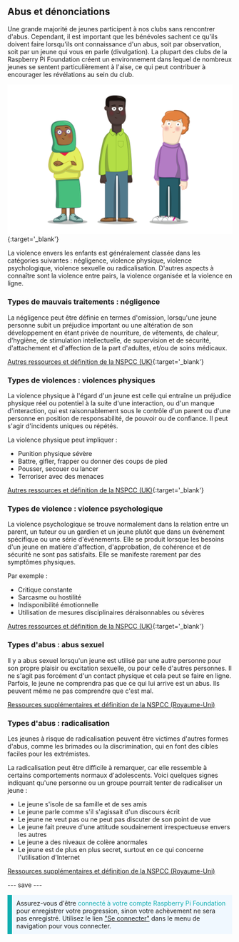 ## Abus et dénonciations

Une grande majorité de jeunes participent à nos clubs sans rencontrer d'abus. Cependant, il est important que les bénévoles sachent ce qu'ils doivent faire lorsqu'ils ont connaissance d'un abus, soit par observation, soit par un jeune qui vous en parle (divulgation). La plupart des clubs de la Raspberry Pi Foundation créent un environnement dans lequel de nombreux jeunes se sentent particulièrement à l'aise, ce qui peut contribuer à encourager les révélations au sein du club.

![Trois jeunes debout.](images/7-Diverse-Mix.png){:target='_blank'}

La violence envers les enfants est généralement classée dans les catégories suivantes : négligence, violence physique, violence psychologique, violence sexuelle ou radicalisation. D'autres aspects à connaître sont la violence entre pairs, la violence organisée et la violence en ligne.

### Types de mauvais traitements : négligence

La négligence peut être définie en termes d'omission, lorsqu'une jeune personne subit un préjudice important ou une altération de son développement en étant privée de nourriture, de vêtements, de chaleur, d'hygiène, de stimulation intellectuelle, de supervision et de sécurité, d'attachement et d'affection de la part d'adultes, et/ou de soins médicaux.

[Autres ressources et définition de la NSPCC (UK)](https://www.nspcc.org.uk/what-is-child-abuse/types-of-abuse/neglect/){:target='_blank'}

### Types de violences : violences physiques

La violence physique à l'égard d'un jeune est celle qui entraîne un préjudice physique réel ou potentiel à la suite d'une interaction, ou d'un manque d'interaction, qui est raisonnablement sous le contrôle d'un parent ou d'une personne en position de responsabilité, de pouvoir ou de confiance. Il peut s'agir d'incidents uniques ou répétés.

La violence physique peut impliquer :

* Punition physique sévère
* Battre, gifler, frapper ou donner des coups de pied
* Pousser, secouer ou lancer
* Terroriser avec des menaces

[Autres ressources et définition de la NSPCC (UK)](https://www.nspcc.org.uk/what-is-child-abuse/types-of-abuse/physical-abuse/){:target='_blank'}

### Types de violence : violence psychologique

La violence psychologique se trouve normalement dans la relation entre un parent, un tuteur ou un gardien et un jeune plutôt que dans un événement spécifique ou une série d'événements. Elle se produit lorsque les besoins d'un jeune en matière d'affection, d'approbation, de cohérence et de sécurité ne sont pas satisfaits. Elle se manifeste rarement par des symptômes physiques.

Par exemple :

* Critique constante
* Sarcasme ou hostilité
* Indisponibilité émotionnelle
* Utilisation de mesures disciplinaires déraisonnables ou sévères

[Autres ressources et définition de la NSPCC (UK)](https://www.nspcc.org.uk/what-is-child-abuse/types-of-abuse/emotional-abuse/){:target='_blank'}

### Types d'abus : abus sexuel

Il y a abus sexuel lorsqu'un jeune est utilisé par une autre personne pour son propre plaisir ou excitation sexuelle, ou pour celle d'autres personnes. Il ne s'agit pas forcément d'un contact physique et cela peut se faire en ligne. Parfois, le jeune ne comprendra pas que ce qui lui arrive est un abus. Ils peuvent même ne pas comprendre que c'est mal.

[Ressources supplémentaires et définition de la NSPCC (Royaume-Uni)](https://www.nspcc.org.uk/what-is-child-abuse/types-of-abuse/child-sexual-abuse/)

### Types d'abus : radicalisation

Les jeunes à risque de radicalisation peuvent être victimes d'autres formes d'abus, comme les brimades ou la discrimination, qui en font des cibles faciles pour les extrémistes.

La radicalisation peut être difficile à remarquer, car elle ressemble à certains comportements normaux d'adolescents. Voici quelques signes indiquant qu'une personne ou un groupe pourrait tenter de radicaliser un jeune :

- Le jeune s'isole de sa famille et de ses amis
- Le jeune parle comme s'il s'agissait d'un discours écrit
- Le jeune ne veut pas ou ne peut pas discuter de son point de vue
- Le jeune fait preuve d'une attitude soudainement irrespectueuse envers les autres
- Le jeune a des niveaux de colère anormales
- Le jeune est de plus en plus secret, surtout en ce qui concerne l'utilisation d'Internet

[Ressources supplémentaires et définition de la NSPCC (Royaume-Uni)](https://www.nspcc.org.uk/keeping-children-safe/reporting-abuse/dedicated-helplines/protecting-children-from-radicalisation/)

--- save ---

<p style="border-left: solid; border-width:10px; border-color: #0faeb0; background-color: aliceblue; padding: 10px;">
Assurez-vous d'être <span style="color: #0faeb0">connecté à votre compte Raspberry Pi Foundation</span> pour enregistrer votre progression, sinon votre achèvement ne sera pas enregistré. Utilisez le lien <a href="https://my.raspberrypi.org/login">"Se connecter"</a> dans le menu de navigation pour vous connecter.
</p>
